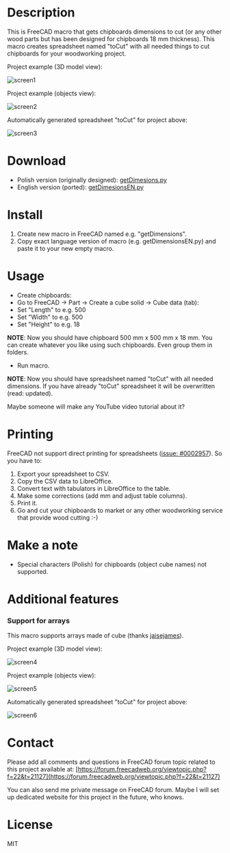 # Description

This is FreeCAD macro that gets chipboards dimensions to cut (or any other wood parts but has been designed for chipboards 18 mm thickness). This macro creates spreadsheet named "toCut" with all needed things to cut chipboards for your woodworking project.

Project example (3D model view): 

![screen1](https://raw.githubusercontent.com/dprojects/getDimensions/master/screenshot1.png)

Project example (objects view):

![screen2](https://raw.githubusercontent.com/dprojects/getDimensions/master/screenshot2.png)

Automatically generated spreadsheet "toCut" for project above:

![screen3](https://raw.githubusercontent.com/dprojects/getDimensions/master/screenshot3.png)

# Download

* Polish version (originally designed): [getDimesions.py](https://raw.githubusercontent.com/dprojects/getDimensions/master/getDimensions.py)
* English version (ported): [getDimesionsEN.py](https://raw.githubusercontent.com/dprojects/getDimensions/master/getDimensionsEN.py)

# Install

1. Create new macro in FreeCAD named e.g. "getDimensions".
2. Copy exact language version of macro (e.g. getDimensionsEN.py) and paste it to your new empty macro.

# Usage

* Create chipboards:
 * Go to FreeCAD -> Part -> Create a cube solid -> Cube data (tab):
 * Set "Length" to e.g. 500
 * Set "Width" to e.g. 500
 * Set "Height" to e.g. 18
 
**NOTE**: Now you should have chipboard 500 mm x 500 mm x 18 mm. You can create whatever you like using such chipboards. Even group them in folders.

* Run macro.

**NOTE**: Now you should have spreadsheet named "toCut" with all needed dimensions. If you have already "toCut" spreadsheet it will be overwritten (read: updated).

Maybe someone will make any YouTube video tutorial about it?

# Printing

FreeCAD not support direct printing for spreadsheets ([issue: #0002957](http://freecadweb.org/tracker/view.php?id=2957)). So you have to:

1. Export your spreadsheet to CSV.
2. Copy the CSV data to LibreOffice.
3. Convert text with tabulators in LibreOffice to the table.
4. Make some corrections (add mm and adjust table columns).
5. Print it.
6. Go and cut your chipboards to market or any other woodworking service that provide wood cutting :-)

# Make a note

* Special characters (Polish) for chipboards (object cube names) not supported.

# Additional features

### Support for arrays

This macro supports arrays made of cube (thanks [jaisejames](https://forum.freecadweb.org/memberlist.php?mode=viewprofile&u=10269)). 

Project example (3D model view): 

![screen4](https://raw.githubusercontent.com/dprojects/getDimensions/master/screenshot4.png)

Project example (objects view):

![screen5](https://raw.githubusercontent.com/dprojects/getDimensions/master/screenshot5.png)

Automatically generated spreadsheet "toCut" for project above:

![screen6](https://raw.githubusercontent.com/dprojects/getDimensions/master/screenshot6.png)


# Contact

Please add all comments and questions in FreeCAD forum topic related to this project available at: 
[https://forum.freecadweb.org/viewtopic.php?f=22&t=21127](https://forum.freecadweb.org/viewtopic.php?f=22&t=21127)

You can also send me private message on FreeCAD forum. Maybe I will set up dedicated website for this project in the future, who knows.

# License

MIT

